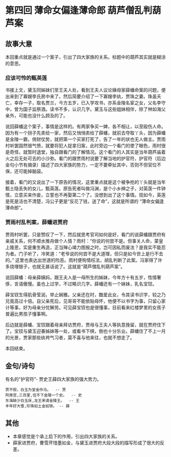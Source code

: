 # 第四回 薄命女偏逢薄命郎 葫芦僧乱判葫芦案

## 故事大意

本回重点就是通过一个案子，引出了四大家族的关系。标题中的葫芦其实就是糊涂的意思。

### 应该可怜的甄英莲

书接上文，黛玉同姊妹们至王夫人处，看到王夫人议论姨母家薛蟠命案的问题，便出来到了寡嫂李氏房中来了。然后简要介绍了一下寡嫂李纨，贾珠之妻。珠虽夭亡，幸存一子，取名贾兰，今方五岁，已入学攻书，亦系金陵名宦之女，父名李守中，曾为国子监祭酒。读书不多，认识几字。黛玉与这些姐妹相伴，除了林如海父亲外，可能也没什么顾及的了。

说回薛蟠这个案子，事情是这样的。有两家争买一婢，各不相让，以至殴伤人命。因为有一个拐子先卖给一家，然后又悄悄卖给了薛蟠，就前去夺取丫头，因为薛蟠是金陵一霸，倚财仗势，就把第一个买家打死了，告了一年的状也无人做主。贾雨村听罢固然很气愤，就要将犯人捉拿归案，此时旁边一个看门的使了眼色，雨村很是奇怪，就暂时退堂，独自跟看门的了解情况。这个看门的人其实是当年葫芦庙着火之后无处可去的小沙弥。看门的跟贾雨村说要了解当地的护官符，护官符（后边金句小节有摘录）描述了四大家族的势力，一定不要牵扯其中，否则不但官位不保，还可能掉脑袋。

接着，看门的又说出了一下原告的情况，这里重点就是这个被争抢的丫头就是当年甄士隐丢失的女儿，甄英莲。原告死者叫做冯渊，是个小乡绅之子，对英莲一件钟情，立意买来作妾，立誓也不再娶第二个了。没想到出了这个事情。现如今，英莲是死是活也不清楚，冯公子更是“反花了钱，送了命”，这就是所谓的 “薄命女偏逢薄命郎”。

### 贾雨村乱判案，薛蟠进贾府

贾雨村听罢，只是赞叹了一下，然后就思考官司如何是好，看门的说薛蟠跟贾府有亲戚关系，何不顺水推舟做个人情？雨村：“你说的何尝不是。但事关人命，蒙皇上隆恩，实是重生再造，正当殚心竭力图报之时，岂可因私而废法？是我实不能忍为者。门子听了，冷笑道：“老爷说的何尝不是大道理，但只是如今世上是行不去的。” 这里也表达出世道的险恶。雨村便徇情枉法，胡乱判断了此案。冯家得了许多烧埋银子，也就无甚话说了。这就是“葫芦僧乱判葫芦案”。

说回薛蟠：母亲薛姨妈，跟王夫人是一母所生的姊妹，今年方十有五岁，性情奢侈，言语傲慢。虽也上过学，不过略识几字。薛蟠还有一个妹妹，乳名宝钗。

薛宝钗生得肌骨莹润，举止娴雅。父亲还在时，酷爱此女，令其读书识字，较之乃兄竟高过十倍。自父亲死后，见哥哥不能依贴母怀，他便不以书字为事，只留心家计等事，好为母亲分忧解劳。可见薛宝钗也是很懂事，目前看来红楼梦里的女孩子普遍比男孩子懂事啊。

后边就是薛蟠、宝钗跟着母亲拜访贾府，贾母与王夫人等执意挽留，就在贾府住下了。宝钗与黛玉迎春姊妹等一处，或看书下棋，倒也十分乐业。薛蟠住了不上一月的光景，贾家那些纨袴气习者，莫不喜与他来往，也就不想走了。

本回结束。

## 金句/诗句

有名的“护官符”- 贾史王薛四大家族的强大势力。

```shell
贾不假，白玉为堂金作马。  -- 贾
阿房宫,三百里,住不下金陵一个史。  -- 史
东海缺少白玉床,龙王来请金陵王。  -- 王
丰年好大雪,珍珠如土金如铁。 -- 薛
```

## 其他

* 本章感觉是个承上启下的作用，引出四大家族的关系。
* 薛家进贾府，曹雪芹惜墨如金，与黛玉进贾府大段大段的描写形成了很大的反差。
